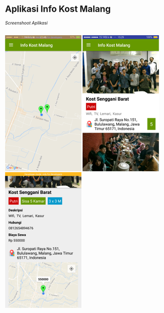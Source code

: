 # Aplikasi Info Kost Malang


###### Screenshoot Aplikasi 
<img src="https://github.com/ikowirya/infoKost/blob/master/Screenshot_2018-01-20-22-48-21-76.png" width="250"> <img src="https://github.com/ikowirya/infoKost/blob/master/Screenshot_2018-01-20-15-29-05-89.png" width="250"> <img src="https://github.com/ikowirya/infoKost/blob/master/Screenshot_2018-01-20-22-47-59-47.png" width="250">
